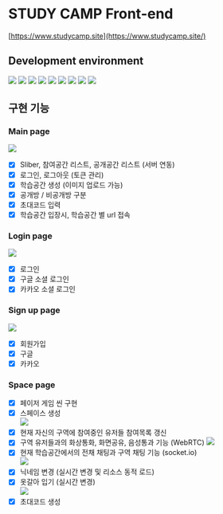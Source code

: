 # STUDY CAMP Front-end

[https://www.studycamp.site](https://www.studycamp.site/)

## Development environment

<div align=left>
<img src="https://img.shields.io/badge/phaser-ccc?style=for-the-badge&logo=&logoColor=white">
<img src="https://img.shields.io/badge/vite-646CFF?style=for-the-badge&logo=vite&logoColor=white">
<img src="https://img.shields.io/badge/react-61dafb?style=for-the-badge&logo=react&logoColor=white">  
<img src="https://img.shields.io/badge/bootstrap-7952B3?style=for-the-badge&logo=bootstrap&logoColor=white">
<img src="https://img.shields.io/badge/css3-1572B6?style=for-the-badge&logo=css3&logoColor=white">
<img src="https://img.shields.io/badge/html5-E34F26?style=for-the-badge&logo=html5&logoColor=white">   
<img src="https://img.shields.io/badge/javascript-F7DF1E?style=for-the-badge&logo=javascript&logoColor=white">
<img src="https://img.shields.io/badge/socket.io-010101?style=for-the-badge&logo=socketdotio&logoColor=white">
<img src="https://img.shields.io/badge/webrtc-333333?style=for-the-badge&logo=webrtc&logoColor=white">
</div>

## 구현 기능

### Main page

<img src="https://img1.daumcdn.net/thumb/R1280x0/?scode=mtistory2&fname=https%3A%2F%2Fblog.kakaocdn.net%2Fdn%2FbIAVBc%2FbtsI5PhyDoi%2FZs11RVBKX9XVvxfZBCgkC1%2Fimg.png"><br>

- [x] Sliber, 참여공간 리스트, 공개공간 리스트 (서버 연동)<br>
- [x] 로그인, 로그아웃 (토큰 관리)<br>
- [x] 학습공간 생성 (이미지 업로드 가능)<br>
- [x] 공개방 / 비공개방 구분<br>
- [x] 초대코드 입력<br>
- [x] 학습공간 입장시, 학습공간 별 url 접속<br>

### Login page

<img src="https://img1.daumcdn.net/thumb/R1280x0/?scode=mtistory2&fname=https%3A%2F%2Fblog.kakaocdn.net%2Fdn%2FELgVc%2FbtsI6VVyT7W%2FdQUx0cazCkyWkeAWUGJPpK%2Fimg.png"><br>

- [x] 로그인
- [x] 구글 소셜 로그인
- [x] 카카오 소셜 로그인

### Sign up page

<img src="https://img1.daumcdn.net/thumb/R1280x0/?scode=mtistory2&fname=https%3A%2F%2Fblog.kakaocdn.net%2Fdn%2FbholYf%2FbtsI6w23VEP%2FKmk3ghVf06vFiH19uEBQjk%2Fimg.png"><br>

- [x] 회원가입
- [x] 구글
- [x] 카카오

### Space page

- [x] 페이저 게임 씬 구현<br>
- [x] 스페이스 생성<br>
      <img src="https://img1.daumcdn.net/thumb/R1280x0/?scode=mtistory2&fname=https%3A%2F%2Fblog.kakaocdn.net%2Fdn%2FbdP7Sx%2FbtsI7ffcyp3%2FeZsLlRcE72WCUlQW0pbpU0%2Fimg.png"><br>
- [x] 현재 자신의 구역에 참여중인 유저들 참여목록 갱신<br>
- [x] 구역 유저들과의 화상통화, 화면공유, 음성통과 기능 (WebRTC)
      <img src="https://blog.kakaocdn.net/dn/bEp4lo/btsLJ58crB2/cnbJixqOKi4QKvNoKfnt10/img.gif"><br>
- [x] 현재 학습공간에서의 전채 채팅과 구역 채팅 기능 (socket.io)<br>
      <img src="https://img1.daumcdn.net/thumb/R1280x0/?scode=mtistory2&fname=https%3A%2F%2Fblog.kakaocdn.net%2Fdn%2FC4wcR%2FbtsI7NbjZMa%2FYc50t4bCKMo5GV5gAqoJk1%2Fimg.png"><br>
- [x] 닉네임 변경 (실시간 변경 및 리소스 동적 로드)<br>
- [x] 옷갈아 입기 (실시간 변경)<br>
      <img src="https://blog.kakaocdn.net/dn/bvmv2T/btsI7VmMByF/RYzOXqhNqaqOw7WFtZat4K/img.gif"><br>
- [x] 초대코드 생성<br>
